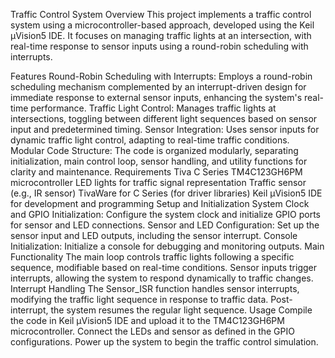 Traffic Control System
Overview
This project implements a traffic control system using a microcontroller-based approach, developed using the Keil µVision5 IDE. It focuses on managing traffic lights at an intersection, with real-time response to sensor inputs using a round-robin scheduling with interrupts.

Features
Round-Robin Scheduling with Interrupts: Employs a round-robin scheduling mechanism complemented by an interrupt-driven design for immediate response to external sensor inputs, enhancing the system's real-time performance.
Traffic Light Control: Manages traffic lights at intersections, toggling between different light sequences based on sensor input and predetermined timing.
Sensor Integration: Uses sensor inputs for dynamic traffic light control, adapting to real-time traffic conditions.
Modular Code Structure: The code is organized modularly, separating initialization, main control loop, sensor handling, and utility functions for clarity and maintenance.
Requirements
Tiva C Series TM4C123GH6PM microcontroller
LED lights for traffic signal representation
Traffic sensor (e.g., IR sensor)
TivaWare for C Series (for driver libraries)
Keil µVision5 IDE for development and programming
Setup and Initialization
System Clock and GPIO Initialization: Configure the system clock and initialize GPIO ports for sensor and LED connections.
Sensor and LED Configuration: Set up the sensor input and LED outputs, including the sensor interrupt.
Console Initialization: Initialize a console for debugging and monitoring outputs.
Main Functionality
The main loop controls traffic lights following a specific sequence, modifiable based on real-time conditions.
Sensor inputs trigger interrupts, allowing the system to respond dynamically to traffic changes.
Interrupt Handling
The Sensor_ISR function handles sensor interrupts, modifying the traffic light sequence in response to traffic data.
Post-interrupt, the system resumes the regular light sequence.
Usage
Compile the code in Keil µVision5 IDE and upload it to the TM4C123GH6PM microcontroller. Connect the LEDs and sensor as defined in the GPIO configurations. Power up the system to begin the traffic control simulation.

